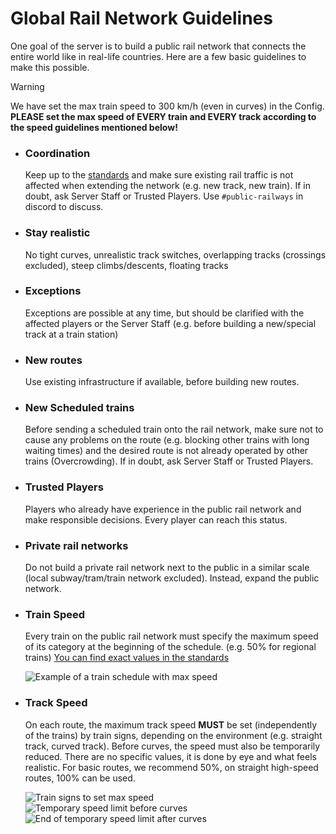 # Global Rail Network Guidelines
One goal of the server is to build a public rail network that connects the entire world like in real-life countries. Here are a few basic guidelines to make this possible.

> [!WARNING]
> We have set the max train speed to 300 km/h (even in curves) in the Config. **PLEASE set the max speed of EVERY train and EVERY track according to the speed guidelines mentioned below!**

- ### Coordination
  Keep up to the [standards](https://github.com/MisterJulsen/MinecraftCommunityServer/blob/main/standards.md) and make sure existing rail traffic is not affected when extending the network (e.g. new track, new train). If in doubt, ask Server Staff or Trusted Players. Use `#public-railways` in discord to discuss.
- ### Stay realistic
  No tight curves, unrealistic track switches, overlapping tracks (crossings excluded), steep climbs/descents, floating tracks
- ### Exceptions
  Exceptions are possible at any time, but should be clarified with the affected players or the Server Staff (e.g. before building a new/special track at a train station)
- ### New routes
  Use existing infrastructure if available, before building new routes.
- ### New Scheduled trains
  Before sending a scheduled train onto the rail network, make sure not to cause any problems on the route (e.g. blocking other trains with long waiting times) and the desired route is not already operated by other trains (Overcrowding). If in doubt, ask Server Staff or Trusted Players.
- ### Trusted Players
  Players who already have experience in the public rail network and make responsible decisions. Every player can reach this status.
- ### Private rail networks
  Do not build a private rail network next to the public in a similar scale (local subway/tram/train network excluded). Instead, expand the public network.
- ### Train Speed
  Every train on the public rail network must specify the maximum speed of its category at the beginning of the schedule. (e.g. 50% for regional trains) [You can find exact values ​​in the standards](https://github.com/MisterJulsen/MinecraftCommunityServer/blob/main/standards.md)

  ![Example of a train schedule with max speed](https://github.com/user-attachments/assets/973c04b1-4ee2-4c23-8adc-826228f53f6b)

- ### Track Speed
  On each route, the maximum track speed **MUST** be set (independently of the trains) by train signs, depending on the environment (e.g. straight track, curved track). Before curves, the speed must also be temporarily reduced. There are no specific values, it is done by eye and what feels realistic. For basic routes, we recommend 50%, on straight high-speed routes, 100% can be used.
  
  ![Train signs to set max speed](https://github.com/user-attachments/assets/823f66c5-b914-46fc-b033-f5b94c0e5cce)  
  ![Temporary speed limit before curves](https://github.com/user-attachments/assets/a8aded5f-b374-4f92-878f-fdbd1dc4ca99)
  ![End of temporary speed limit after curves](https://github.com/user-attachments/assets/7d996a91-1a48-4ed5-8d36-ab97f11278ae)
